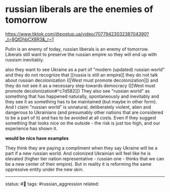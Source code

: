 # russian liberals are the enemies of tomorrow
https://www.tiktok.com/@postup.ua/video/7077942303238704390?_t=8QtDhbCX8R3&_r=1

Putin is an enemy of today, russian liberals is an enemy of tomorrow.
Liberals still want to preserve the russian empire so they will end up with russism inevitably.

also they want to see Ukraine as a part of "modern (updated) russian world" and they do not recognize that [[russia is still an empire]] they do not talk about russian decolonization ([[West must promote decolonization]]) and they do not see it as a necessary step towards democracy ([[West must promote decolonization#^c7d582]])
They also see "russian world" as something that has happened naturally, spontaneously and inevitably and they see it as something has to be maintained (but maybe in other form).
And I claim "russian world" is unnatural, deliberately violent, alien and dangerous to Ukrainians (and presumably other nations that are considered to be a part of it) and has to be avoided at all costs. Even if they suggest something that looks nice on the outside - the risk is just too high, and our experience has shown it.

**would be nice have examples**

They think they are paying a compliment when they say Ukraine will be a part if a new russian world. And colonized Ukrainian will feel like he is elevated (higher tier nation representative - russian one - thinks that we can be a new center of their empire). But in reality it is reforming the same oppressive entity under the new skin. 

---
status: #🌱
tags: #russian_aggression 
related: 
